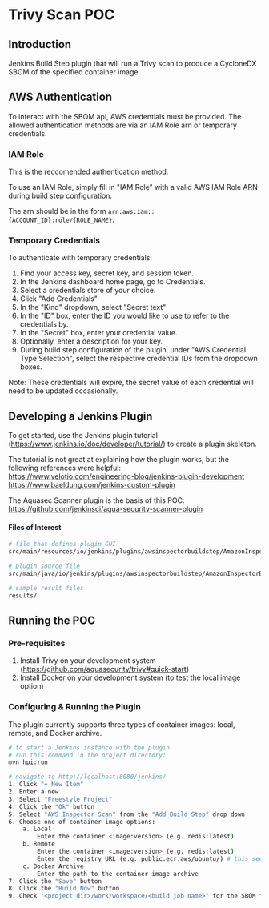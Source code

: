 # Trivy Scan POC

## Introduction

Jenkins Build Step plugin that will run a Trivy scan to produce a CycloneDX SBOM of the specified container image.

## AWS Authentication

To interact with the SBOM api, AWS credentials must be provided. The allowed authentication methods are via an IAM Role
arn or temporary credentials.

### IAM Role
This is the reccomended authentication method.

To use an IAM Role, simply fill in "IAM Role" with a valid AWS IAM Role ARN during build step configuration.

The arn should be in the form `arn:aws:iam::{ACCOUNT_ID}:role/{ROLE_NAME}`.

### Temporary Credentials

To authenticate with temporary credentials:

1. Find your access key, secret key, and session token.
2. In the Jenkins dashboard home page, go to Credentials.
3. Select a credentials store of your choice.
4. Click "Add Credentials"
5. In the "Kind" dropdown, select "Secret text"
6. In the "ID" box, enter the ID you would like to use to refer to the credentials by.
7. In the "Secret" box, enter your credential value.
8. Optionally, enter a description for your key.
9. During build step configuration of the plugin, under "AWS Credential Type Selection",
    select the respective credential IDs from the dropdown boxes.

Note: These credentials will expire, the secret value of each credential will need to be updated occasionally.

## Developing a Jenkins Plugin
To get started, use the Jenkins plugin tutorial (https://www.jenkins.io/doc/developer/tutorial/) to create a plugin skeleton.

The tutorial is not great at explaining how the plugin works, but the following references were helpful:  
https://www.velotio.com/engineering-blog/jenkins-plugin-development  
https://www.baeldung.com/jenkins-custom-plugin

The Aquasec Scanner plugin is the basis of this POC: https://github.com/jenkinsci/aqua-security-scanner-plugin

#### Files of Interest
```bash
# file that defines plugin GUI
src/main/resources/io/jenkins/plugins/awsinspectorbuildstep/AmazonInspectorBuilder/config.jelly

# plugin source file
src/main/java/io/jenkins/plugins/awsinspectorbuildstep/AmazonInspectorBuilder.java

# sample result files
results/
```

## Running the POC
### Pre-requisites
1. Install Trivy on your development system (https://github.com/aquasecurity/trivy#quick-start)
2. Install Docker on your development system (to test the local image option)

### Configuring & Running the Plugin
The plugin currently supports three types of container images: local, remote, and Docker archive.
```bash
# to start a Jenkins instance with the plugin
# run this command in the project directory:
mvn hpi:run

# navigate to http://localhost:8080/jenkins/
1. Click "+ New Item" 
2. Enter a new
3. Select "Freestyle Project"
4. Click the "Ok" button
5. Select "AWS Inspector Scan" from the "Add Build Step" drop down 
6. Choose one of container image options:
    a. Local 
        Enter the container <image:version> (e.g. redis:latest)
    b. Remote 
        Enter the container <image:version> (e.g. redis:latest)
        Enter the registry URL (e.g. public.ecr.aws/ubuntu/) # this seems a little incomplete
    c. Docker Archive
        Enter the path to the container image archive
7. Click the "Save" button
8. Click the "Build Now" button
9. Check "<project dir>/work/workspace/<build job name>" for the SBOM file
```